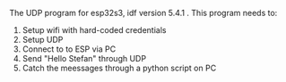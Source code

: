 The UDP program for esp32s3, idf version 5.4.1 .
This program needs to:
1. Setup wifi with hard-coded credentials
2. Setup UDP
3. Connect to to ESP via PC
4. Send "Hello Stefan" through UDP
5. Catch the meessages through a python script on PC
